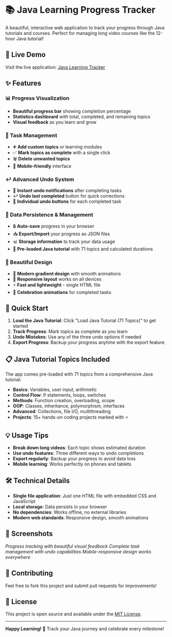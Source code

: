 # 📚 Java Learning Progress Tracker

A beautiful, interactive web application to track your progress through Java tutorials and courses. Perfect for managing long video courses like the 12-hour Java tutorial!

## 🌟 Live Demo

Visit the live application: [Java Learning Tracker](https://ml-hossain.github.io/java-learning-tracker)

## ✨ Features

### 📊 Progress Visualization
- **Beautiful progress bar** showing completion percentage
- **Statistics dashboard** with total, completed, and remaining topics
- **Visual feedback** as you learn and grow

### 📝 Task Management
- ➕ **Add custom topics** or learning modules
- ✅ **Mark topics as complete** with a single click
- 🗑️ **Delete unwanted topics**
- 📱 **Mobile-friendly** interface

### ↩️ Advanced Undo System
- 🔔 **Instant undo notifications** after completing tasks
- ↩️ **Undo last completed** button for quick corrections
- 🔄 **Individual undo buttons** for each completed task

### 💾 Data Persistence & Management
- 🔒 **Auto-save** progress in your browser
- 📥 **Export/Import** your progress as JSON files
- 📊 **Storage information** to track your data usage
- 🎯 **Pre-loaded Java tutorial** with 71 topics and calculated durations

### 🎨 Beautiful Design
- 🌈 **Modern gradient design** with smooth animations
- 📱 **Responsive layout** works on all devices
- ⚡ **Fast and lightweight** - single HTML file
- 🎉 **Celebration animations** for completed tasks

## 🚀 Quick Start

1. **Load the Java Tutorial**: Click "Load Java Tutorial (71 Topics)" to get started
2. **Track Progress**: Mark topics as complete as you learn
3. **Undo Mistakes**: Use any of the three undo options if needed
4. **Export Progress**: Backup your progress anytime with the export feature

## 📋 Java Tutorial Topics Included

The app comes pre-loaded with 71 topics from a comprehensive Java tutorial:
- **Basics**: Variables, user input, arithmetic
- **Control Flow**: If statements, loops, switches
- **Methods**: Function creation, overloading, scope
- **OOP**: Classes, inheritance, polymorphism, interfaces
- **Advanced**: Collections, file I/O, multithreading
- **Projects**: 15+ hands-on coding projects marked with ⭐

## 💡 Usage Tips

- **Break down long videos**: Each topic shows estimated duration
- **Use undo features**: Three different ways to undo completions
- **Export regularly**: Backup your progress to avoid data loss
- **Mobile learning**: Works perfectly on phones and tablets

## 🛠️ Technical Details

- **Single file application**: Just one HTML file with embedded CSS and JavaScript
- **Local storage**: Data persists in your browser
- **No dependencies**: Works offline, no external libraries
- **Modern web standards**: Responsive design, smooth animations

## 📱 Screenshots

*Progress tracking with beautiful visual feedback*
*Complete task management with undo capabilities*
*Mobile-responsive design works everywhere*

## 🤝 Contributing

Feel free to fork this project and submit pull requests for improvements!

## 📄 License

This project is open source and available under the [MIT License](LICENSE).

---

**Happy Learning! 🎉** Track your Java journey and celebrate every milestone!